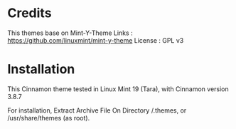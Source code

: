 Credits
=======

This themes base on Mint-Y-Theme 
Links : https://github.com/linuxmint/mint-y-theme
License : GPL v3

Installation
============
This Cinnamon theme tested in Linux Mint 19 (Tara), with Cinnamon version 3.8.7

For installation, Extract Archive File On Directory /.themes, or /usr/share/themes (as root).

